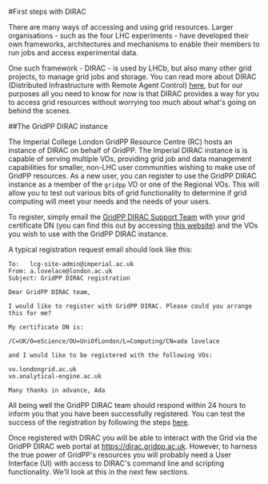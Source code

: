 #First steps with DIRAC

There are many ways of accessing and using grid resources.
Larger organisations - such as the four LHC experiments - 
have developed their own frameworks, architectures and mechanisms
to enable their members to run jobs and access experimental data.

One such framework - DIRAC - is used by LHCb, but also
many other grid projects, to manage grid jobs and storage.
You can read more about
DIRAC (Distributed Infrastructure with Remote Agent Control)
<a href="http://diracgrid.org/" target="_blank">here</a>,
but for our purposes all you need to know for now is that
DIRAC provides a way for you to access grid resources
without worrying too much about what's going on
behind the scenes.

##The GridPP DIRAC instance

The Imperial College London GridPP Resource Centre (RC) hosts an
instance of DIRAC on behalf of GridPP.
The Imperial DIRAC instance is is capable of serving multiple VOs,
providing grid job and data management capabilities for smaller,
non-LHC user communities wishing to make use of GridPP resources.
As a new user, you can register to use the GridPP DIRAC instance
as a member of the `gridpp` VO or one of the Regional VOs.
This will allow you to test out various bits of grid functionality
to determine if grid computing will meet your needs and the needs
of your users.

To register, simply email the
<a href="mailto:lcg-site-admin@imperial.ac.uk" target="_blank">GridPP DIRAC Support Team</a>
with your grid certificate DN
(you can find this out by accessing
<a href="https://portal.ca.grid-support.ac.uk/caportal/cert_owner" target="_blank">this website</a>)
and the VOs you wish to use with the GridPP DIRAC instance.

A typical registration request email should look like this:

```
To:   lcg-site-admin@imperial.ac.uk
From: a.lovelace@london.ac.uk
Subject: GridPP DIRAC registration

Dear GridPP DIRAC team,

I would like to register with GridPP DIRAC. Please could you arrange this for me?

My certificate DN is:

/C=UK/O=eScience/OU=UniOfLondon/L=Computing/CN=ada lovelace

and I would like to be registered with the following VOs:

vo.londongrid.ac.uk
vo.analytical-engine.ac.uk

Many thanks in advance, Ada
```

All being well the GridPP DIRAC team should respond within 24 hours
to inform you that you have been successfully registered.
You can test the success of the registration by following the
steps [here](testing.md).

Once registered with DIRAC you will be able to interact with the
Grid via the GridPP DIRAC web portal at
<a href='https://dirac.gridpp.ac.uk' target='_blank'>https://dirac.gridpp.ac.uk</a>.
However, to harness the true power of GridPP's resources you
will probably need a User Interface (UI) with access to DIRAC's
command line and scripting functionality.
We'll look at this in the next few sections.
